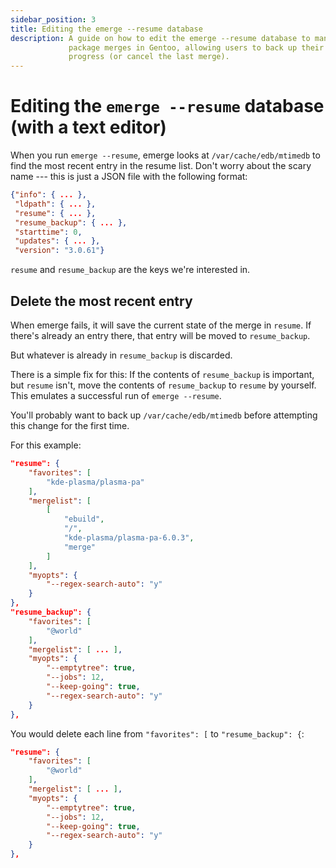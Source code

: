 ```yaml
---
sidebar_position: 3
title: Editing the emerge --resume database
description: A guide on how to edit the emerge --resume database to manage
             package merges in Gentoo, allowing users to back up their merge
             progress (or cancel the last merge).
---
```

# Editing the `emerge --resume` database (with a text editor)

When you run `emerge --resume`, emerge looks at `/var/cache/edb/mtimedb` to
find the most recent entry in the resume list. Don't worry about the scary name
--- this is just a JSON file with the following format:

```json
{"info": { ... },
 "ldpath": { ... },
 "resume": { ... },
 "resume_backup": { ... },
 "starttime": 0,
 "updates": { ... },
 "version": "3.0.61"}
```

`resume` and `resume_backup` are the keys we're interested in.

## Delete the most recent entry

When emerge fails, it will save the current state of the merge in `resume`. If
there's already an entry there, that entry will be moved to `resume_backup`.

But whatever is already in `resume_backup` is discarded.

There is a simple fix for this: If the contents of `resume_backup` is
important, but `resume` isn't, move the contents of `resume_backup` to `resume`
by yourself. This emulates a successful run of `emerge --resume`.

You'll probably want to back up `/var/cache/edb/mtimedb` before attempting this
change for the first time.

For this example:

```json
"resume": {
    "favorites": [
        "kde-plasma/plasma-pa"
    ],
    "mergelist": [
        [
            "ebuild",
            "/",
            "kde-plasma/plasma-pa-6.0.3",
            "merge"
        ]
    ],
    "myopts": {
        "--regex-search-auto": "y"
    }
},
"resume_backup": {
    "favorites": [
        "@world"
    ],
    "mergelist": [ ... ],
    "myopts": {
        "--emptytree": true,
        "--jobs": 12,
        "--keep-going": true,
        "--regex-search-auto": "y"
    }
},
```

You would delete each line from `"favorites": [` to `"resume_backup": {`:

```json
"resume": {
    "favorites": [
        "@world"
    ],
    "mergelist": [ ... ],
    "myopts": {
        "--emptytree": true,
        "--jobs": 12,
        "--keep-going": true,
        "--regex-search-auto": "y"
    }
},
```
